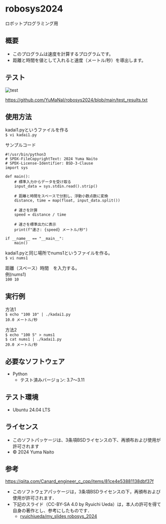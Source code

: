 # robosys2024  
ロボットプログラミング用  
  
## 概要  
- このプログラムは速度を計算するプログラムです。  
- 距離と時間を値として入れると速度（メートル/秒）を導出します。   

## テスト  
![test](https://github.com/YuMaNaI/robosys2024/actions/workflows/test.yml/badge.svg)  

https://github.com/YuMaNaI/robosys2024/blob/main/test_results.txt   

 
## 使用方法
kadai1.pyというファイルを作る  
```$ vi kadai1.py```

サンプルコード
```
#!/usr/bin/python3
# SPDX-FileCopyrightText: 2024 Yuma Naito
# SPDX-License-Identifier: BSD-3-Clause
import sys

def main():
    # 標準入力からデータを受け取る
    input_data = sys.stdin.read().strip()
    
    # 距離と時間をスペースで分割し、浮動小数点数に変換
    distance, time = map(float, input_data.split())
    
    # 速さを計算
    speed = distance / time
    
    # 速さを標準出力に表示
    print(f"速さ: {speed} メートル/秒")

if __name__ == "__main__":
    main()
```

kadai1.pyと同じ場所でnums1というファイルを作る。  
```$ vi nums1```  

距離（スペース）時間　を入力する。  
例(nums1)   
```100 10```


  
## 実行例  
方法1    
```$ echo "100 10" | ./kadai1.py```  
```10.0 メートル/秒```    
  
方法2  
```$ echo "100 5" > nums1```   
```$ cat nums1 | ./kadai1.py```  
```20.0 メートル/秒```  
  
## 必要なソフトウェア  
- Python  
  - テスト済みバージョン: 3.7〜3.11  
  
## テスト環境  
- Ubuntu 24.04 LTS  


  
## ライセンス  
- このソフトパッケージは、3条項BSDライセンスの下、再頒布および使用が許可されます  
- © 2024 Yuma Naito  

## 参考  
https://qiita.com/Canard_engineer_c_cpp/items/81ce4e53881138dbf37f  

- このソフトウェアパッケージは，3条項BSDライセンスの下，再頒布および使用が許可されます．
- 下記のスライド（CC-BY-SA 4.0 by Ryuichi Ueda）は，本人の許可を得て自身の著作とし、参考にしたものです．
    - [ryuichiueda/my_slides robosys_2024](https://github.com/ryuichiueda/my_slides/tree/master/robosys_2024)
